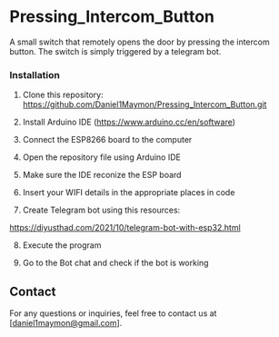 # Pressing_Intercom_Button
A small switch that remotely opens the door by pressing the intercom button. The switch is simply triggered by a telegram bot.



### Installation

1. Clone this repository:
https://github.com/Daniel1Maymon/Pressing_Intercom_Button.git

2. Install Arduino IDE (https://www.arduino.cc/en/software)

3. Connect the ESP8266 board to the computer

4. Open the repository file using Arduino IDE 

5. Make sure the IDE reconize the ESP board

6.  Insert your WIFI details in the appropriate places in code

7. Create Telegram bot using this resources:

https://diyusthad.com/2021/10/telegram-bot-with-esp32.html

8. Execute the program

9. Go to the Bot chat and check if the bot is working

## Contact

For any questions or inquiries, feel free to contact us at [daniel1maymon@gmail.com].